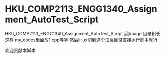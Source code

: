 # HKU_COMP2113_ENGG1340_Assignment_AutoTest_Script
HKU_COMP2113_ENGG1340_Assignment_AutoTest_Script
![image](https://user-images.githubusercontent.com/84700771/165896970-694c60f4-4f59-41e1-bafd-14de240bb98d.png)
目录树长这样
my_codes里面放1.cpp等等
然后linux切到这个顶层目录直接运行脚本就行

欢迎贡献本脚本
